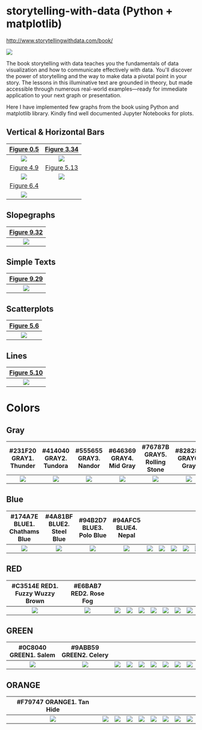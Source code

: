 # storytelling-with-data (Python + matplotlib)
http://www.storytellingwithdata.com/book/

<img src="images/storytelling.jpeg">

The book storytelling with data teaches you the fundamentals of data visualization and how to communicate effectively with data. 
You'll discover the power of storytelling and the way to make data a pivotal point in your story. 
The lessons in this illuminative text are grounded in theory, but made accessible through numerous real-world examples—ready 
for immediate application to your next graph or presentation.

Here I have implemented few graphs from the book using Python and matplotlib library. Kindly find well documented Jupyter Notebooks for plots.
 
## Vertical & Horizontal Bars
[Figure 0.5](vertical-bar/figure-0-5.ipynb)  |[Figure 3.34](horizontal-bar/figure-3-14.ipynb)
:-------------------------------------------:|:------------------------------------------------:
![](images/Figure_0-5.png)                   |![](images/Figure_3-34.png)
[Figure 4.9](horizontal-bar/figure-4-9.ipynb)|[Figure 5.13](vertical-bar/figure-5-13.ipynb)
![](images/Figure_4-9.png)                   |![](images/Figure_5-13.png)
[Figure 6.4](vertical-bar/figure-6-4.ipynb)  |
![](images/Figure_6-4.png)                   |

## Slopegraphs
[Figure 9.32](slopegraph/figure-9-32.ipynb)|
:-----------------------------------------:|
![](images/Figure_9-32.png)                |

## Simple Texts
[Figure 9.29](simple-text/figure-9-29.ipynb)|
:------------------------------------------:|
![](images/Figure_9-29.png)                 |

## Scatterplots
[Figure 5.6](scatterplot/figure-5-6.ipynb)|
:----------------------------------------:|
![](images/Figure_5-6.png)               |

## Lines
[Figure 5.10](line/figure-5-10.ipynb)|
:-----------------------------------:|
![](images/Figure_5-10.png)          |

# Colors 
## Gray
|#231F20  GRAY1. Thunder         |#414040  GRAY2. Tundora          |#555655  GRAY3. Nandor           |#646369  GRAY4. Mid Gray         |#76787B  GRAY5. Rolling Stone    |#828282  GRAY6. Gray             |#929497  GRAY7. Oslo Gray        |#A6A6A5  GRAY8. Delta            |#BFBEBE  GRAY9. Silver           |
:-------------------------------:|:-------------------------------:|:-------------------------------:|:-------------------------------:|:-------------------------------:|:-------------------------------:|:-------------------------------:|:-------------------------------:|:-------------------------------:|
![](images/colors/gray/GRAY1.png)|![](images/colors/gray/GRAY2.png)|![](images/colors/gray/GRAY3.png)|![](images/colors/gray/GRAY4.png)|![](images/colors/gray/GRAY5.png)|![](images/colors/gray/GRAY6.png)|![](images/colors/gray/GRAY7.png)|![](images/colors/gray/GRAY8.png)|![](images/colors/gray/GRAY9.png)|

## Blue
|#174A7E  BLUE1. Chathams Blue   |#4A81BF  BLUE2. Steel Blue       |#94B2D7  BLUE3. Polo Blue        |#94AFC5  BLUE4. Nepal            |                                  |                                  |                                  |                                  |                                  |
:-------------------------------:|:-------------------------------:|:-------------------------------:|:-------------------------------:|:--------------------------------:|:--------------------------------:|:--------------------------------:|:--------------------------------:|:--------------------------------:|
![](images/colors/blue/BLUE1.png)|![](images/colors/blue/BLUE2.png)|![](images/colors/blue/BLUE3.png)|![](images/colors/blue/BLUE4.png)|![](images/colors/white/WHITE.png)|![](images/colors/white/WHITE.png)|![](images/colors/white/WHITE.png)|![](images/colors/white/WHITE.png)|![](images/colors/white/WHITE.png)|

## RED
|#C3514E  RED1. Fuzzy Wuzzy Brown|#E6BAB7  RED2. Rose Fog          |                                  |                                  |                                  |                                  |                                  |                                  |                                  |
:-------------------------------:|:-------------------------------:|:--------------------------------:|:--------------------------------:|:--------------------------------:|:--------------------------------:|:--------------------------------:|:--------------------------------:|:--------------------------------:|
![](images/colors/red/RED1.png)  |![](images/colors/red/RED2.png)  |![](images/colors/white/WHITE.png)|![](images/colors/white/WHITE.png)|![](images/colors/white/WHITE.png)|![](images/colors/white/WHITE.png)|![](images/colors/white/WHITE.png)|![](images/colors/white/WHITE.png)|![](images/colors/white/WHITE.png)|


## GREEN
|#0C8040  GREEN1. Salem            |#9ABB59  GREEN2. Celery            |                                  |                                  |                                  |                                  |                                  |                                  |                                  |
:---------------------------------:|:---------------------------------:|:--------------------------------:|:--------------------------------:|:--------------------------------:|:--------------------------------:|:--------------------------------:|:--------------------------------:|:--------------------------------:|
![](images/colors/green/GREEN1.png)|![](images/colors/green/GREEN2.png)|![](images/colors/white/WHITE.png)|![](images/colors/white/WHITE.png)|![](images/colors/white/WHITE.png)|![](images/colors/white/WHITE.png)|![](images/colors/white/WHITE.png)|![](images/colors/white/WHITE.png)|![](images/colors/white/WHITE.png)|


## ORANGE
|#F79747  ORANGE1. Tan Hide          |                                  |                                  |                                  |                                  |                                  |                                  |                                  |                                  |
:-----------------------------------:|:--------------------------------:|:--------------------------------:|:--------------------------------:|:--------------------------------:|:--------------------------------:|:--------------------------------:|:--------------------------------:|:--------------------------------:|
![](images/colors/orange/ORANGE1.png)|![](images/colors/white/WHITE.png)|![](images/colors/white/WHITE.png)|![](images/colors/white/WHITE.png)|![](images/colors/white/WHITE.png)|![](images/colors/white/WHITE.png)|![](images/colors/white/WHITE.png)|![](images/colors/white/WHITE.png)|![](images/colors/white/WHITE.png)|
